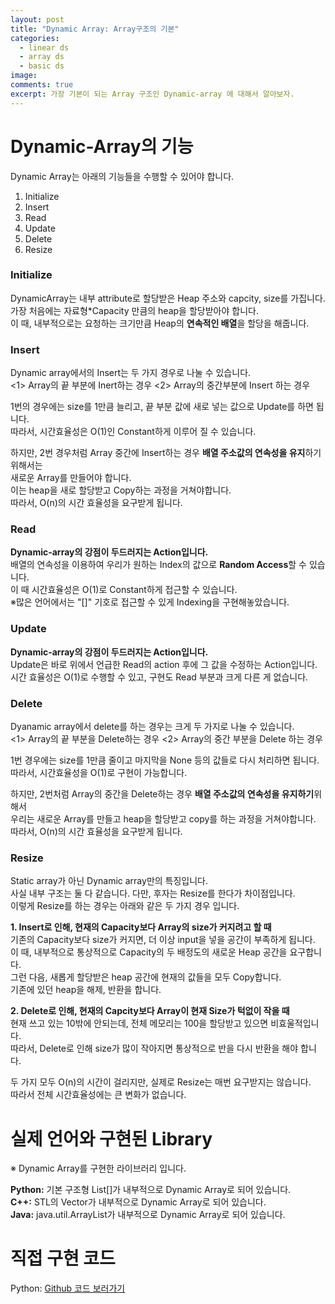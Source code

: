 ```yaml
---
layout: post
title: "Dynamic Array: Array구조의 기본"
categories:
  - linear ds
  - array ds
  - basic ds
image:
comments: true
excerpt: 가장 기본이 되는 Array 구조인 Dynamic-array 에 대해서 알아보자.
---
```

# Dynamic-Array의 기능
Dynamic Array는 아래의 기능들을 수행할 수 있어야 합니다.<br/>
1. Initialize
2. Insert
3. Read
4. Update
5. Delete
6. Resize

### Initialize
DynamicArray는 내부 attribute로 할당받은 Heap 주소와 capcity, size를 가집니다.<br/>
가장 처음에는 자료형*Capacity 만큼의 heap을 할당받아야 합니다.<br/>
이 때, 내부적으로는 요청하는 크기만큼 Heap의 **연속적인 배열**을 할당을 해줍니다.<br/>

### Insert
Dynamic array에서의 Insert는 두 가지 경우로 나눌 수 있습니다.<br/>
<1> Array의 끝 부분에 Inert하는 경우 <2> Array의 중간부분에 Insert 하는 경우<br/>

1번의 경우에는 size를 1만큼 늘리고, 끝 부분 값에 새로 넣는 값으로 Update를 하면 됩니다.<br/>
따라서, 시간효율성은 O(1)인 Constant하게 이루어 질 수 있습니다.<br/>

하지만, 2번 경우처럼 Array 중간에 Insert하는 경우 **배열 주소값의 연속성을 유지**하기 위해서는 <br/>
새로운 Array를 만들어야 합니다.<br/> 이는 heap을 새로 할당받고 Copy하는 과정을 거쳐야합니다.<br/>
따라서, O(n)의 시간 효율성을 요구받게 됩니다.<br/>

### Read
**Dynamic-array의 강점이 두드러지는 Action입니다.**<br/>
배열의 연속성을 이용하여 우리가 원하는 Index의 값으로 **Random Access**할 수 있습니다. <br/>
이 때 시간효율성은 O(1)로 Constant하게 접근할 수 있습니다.<br/>
※많은 언어에서는 "[]" 기호로 접근할 수 있게 Indexing을 구현해놓았습니다.<br/>

### Update
**Dynamic-array의 강점이 두드러지는 Action입니다.**<br/>
Update은 바로 위에서 언급한 Read의 action 후에 그 값을 수정하는 Action입니다.<br/>
시간 효율성은 O(1)로 수행할 수 있고, 구현도 Read 부분과 크게 다른 게 없습니다.<br/>

### Delete
Dyanamic array에서 delete를 하는 경우는 크게 두 가지로 나눌 수 있습니다.<br/>
<1> Array의 끝 부분을 Delete하는 경우 <2> Array의 중간 부분을 Delete 하는 경우<br/>

1번 경우에는 size를 1만큼 줄이고 마지막을 None 등의 값들로 다시 처리하면 됩니다.<br/>
따라서, 시간효율성을 O(1)로 구현이 가능합니다.<br/>

하지만, 2번처럼 Array의 중간을 Delete하는 경우 **배열 주소값의 연속성을 유지하기**위해서<br/>
우리는 새로운 Array를 만들고 heap을 할당받고 copy를 하는 과정을 거쳐야합니다.<br/>
따라서, O(n)의 시간 효율성을 요구받게 됩니다.<br/>

### Resize
Static array가 아닌 Dynamic array만의 특징입니다.<br/>
사실 내부 구조는 둘 다 같습니다. 다만, 후자는 Resize를 한다가 차이점입니다.<br/>
이렇게 Resize를 하는 경우는 아래와 같은 두 가지 경우 입니다.<br/>

**1. Insert로 인해, 현재의 Capacity보다 Array의 size가 커지려고 할 때**<br/>
기존의 Capacity보다 size가 커지면, 더 이상 input을 넣을 공간이 부족하게 됩니다.<br/>
이 때, 내부적으로 통상적으로 Capacity의 두 배정도의 새로운 Heap 공간을 요구합니다.<br/>
그런 다음, 새롭게 할당받은 heap 공간에 현재의 값들을 모두 Copy합니다.<br/>
기존에 있던 heap을 해제, 반환을 합니다.<br/>

**2. Delete로 인해, 현재의 Capcity보다 Array이 현재 Size가 턱없이 작을 때**<br/>
현재 쓰고 있는 10밖에 안되는데, 전체 메모리는 100을 할당받고 있으면 비효울적입니다.<br/>
따라서, Delete로 인해 size가 많이 작아지면 통상적으로 반을 다시 반환을 해야 합니다.<br/>

두 가지 모두 O(n)의 시간이 걸리지만, 실제로 Resize는 매번 요구받지는 않습니다.<br/>
따라서 전체 시간효율성에는 큰 변화가 없습니다.<br/>

# 실제 언어와 구현된 Library

※ Dynamic Array를 구현한 라이브러리 입니다.<br/>

**Python:** 기본 구조형 List[]가 내부적으로 Dynamic Array로 되어 있습니다.<br/>
**C++:** STL의 Vector가 내부적으로 Dynamic Array로 되어 있습니다.<br/>
**Java:** java.util.ArrayList가 내부적으로 Dynamic Array로 되어 있습니다.<br/>

# 직접 구현 코드
Python: [Github 코드 보러가기](https://github.com/Biewoom/ds/blob/master/LinearDs/DynamicArray.py)<br/>
